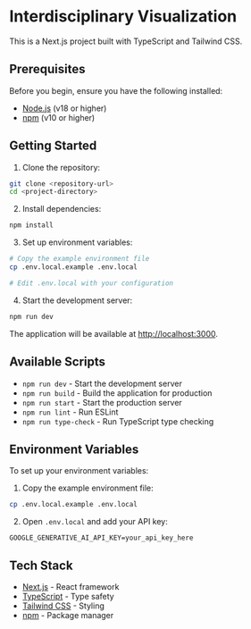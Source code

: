 # Interdisciplinary Visualization

This is a Next.js project built with TypeScript and Tailwind CSS.

## Prerequisites

Before you begin, ensure you have the following installed:

- [Node.js](https://nodejs.org/) (v18 or higher)
- [npm](https://www.npmjs.com/) (v10 or higher)

## Getting Started

1. Clone the repository:

```bash
git clone <repository-url>
cd <project-directory>
```

2. Install dependencies:

```bash
npm install
```

3. Set up environment variables:

```bash
# Copy the example environment file
cp .env.local.example .env.local

# Edit .env.local with your configuration
```

4. Start the development server:

```bash
npm run dev
```

The application will be available at [http://localhost:3000](http://localhost:3000).

## Available Scripts

- `npm run dev` - Start the development server
- `npm run build` - Build the application for production
- `npm run start` - Start the production server
- `npm run lint` - Run ESLint
- `npm run type-check` - Run TypeScript type checking

## Environment Variables

To set up your environment variables:

1. Copy the example environment file:

```bash
cp .env.local.example .env.local
```

2. Open `.env.local` and add your API key:

```env
GOOGLE_GENERATIVE_AI_API_KEY=your_api_key_here
```

## Tech Stack

- [Next.js](https://nextjs.org/) - React framework
- [TypeScript](https://www.typescriptlang.org/) - Type safety
- [Tailwind CSS](https://tailwindcss.com/) - Styling
- [npm](https://www.npmjs.com/) - Package manager
